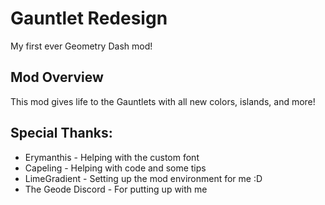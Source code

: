 # <cr>Gauntlet Redesign</c>
<cj>My first ever Geometry Dash mod!</c>

## <co>Mod Overview</c>
This mod gives life to the Gauntlets with all new <cg>colors</c>, <cg>islands</c>, and <cg>more</c>!

## <co>Special Thanks:</c>
- <cy>Erymanthis</c> - Helping with the custom font
- <cy>Capeling</c> - Helping with code and some tips
- <cy>LimeGradient</c> - Setting up the mod environment for me :D
- <cy>The Geode Discord</c> - For putting up with me

